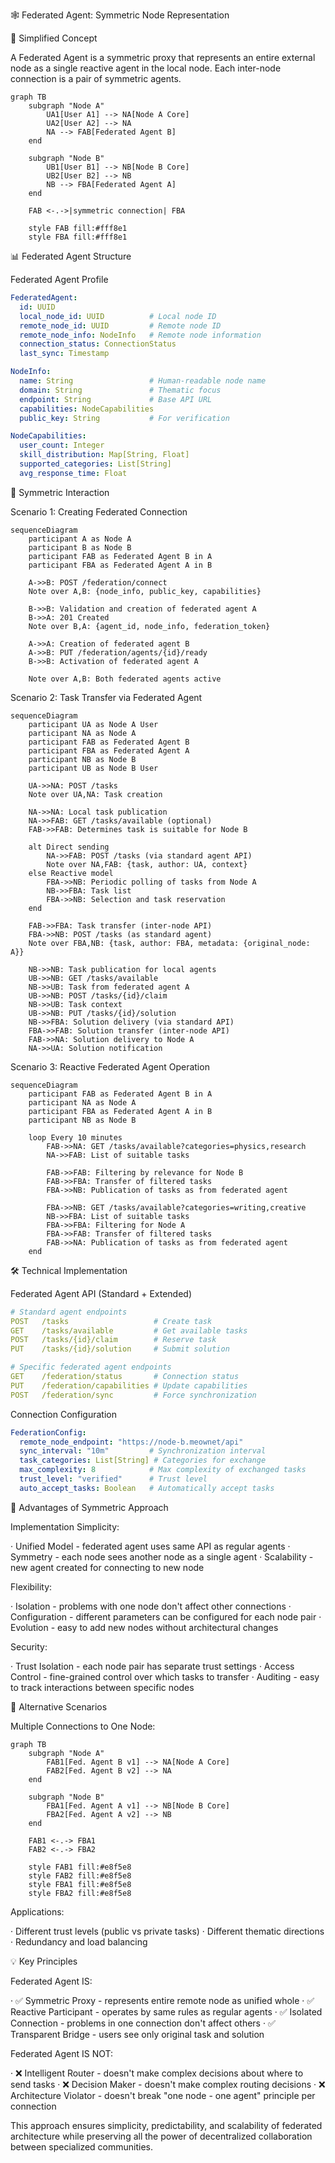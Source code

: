 🕸️ Federated Agent: Symmetric Node Representation

🎯 Simplified Concept

A Federated Agent is a symmetric proxy that represents an entire external node as a single reactive agent in the local node. Each inter-node connection is a pair of symmetric agents.

```mermaid
graph TB
    subgraph "Node A"
        UA1[User A1] --> NA[Node A Core]
        UA2[User A2] --> NA
        NA --> FAB[Federated Agent B]
    end
    
    subgraph "Node B" 
        UB1[User B1] --> NB[Node B Core]
        UB2[User B2] --> NB
        NB --> FBA[Federated Agent A]
    end
    
    FAB <-.->|symmetric connection| FBA
    
    style FAB fill:#fff8e1
    style FBA fill:#fff8e1
```

📊 Federated Agent Structure

Federated Agent Profile

```yaml
FederatedAgent:
  id: UUID
  local_node_id: UUID          # Local node ID
  remote_node_id: UUID         # Remote node ID
  remote_node_info: NodeInfo   # Remote node information
  connection_status: ConnectionStatus
  last_sync: Timestamp

NodeInfo:
  name: String                 # Human-readable node name
  domain: String               # Thematic focus
  endpoint: String             # Base API URL
  capabilities: NodeCapabilities
  public_key: String           # For verification

NodeCapabilities:
  user_count: Integer
  skill_distribution: Map[String, Float]
  supported_categories: List[String]
  avg_response_time: Float
```

🔄 Symmetric Interaction

Scenario 1: Creating Federated Connection

```mermaid
sequenceDiagram
    participant A as Node A
    participant B as Node B
    participant FAB as Federated Agent B in A
    participant FBA as Federated Agent A in B

    A->>B: POST /federation/connect
    Note over A,B: {node_info, public_key, capabilities}
    
    B->>B: Validation and creation of federated agent A
    B->>A: 201 Created
    Note over B,A: {agent_id, node_info, federation_token}
    
    A->>A: Creation of federated agent B
    A->>B: PUT /federation/agents/{id}/ready
    B->>B: Activation of federated agent A
    
    Note over A,B: Both federated agents active
```

Scenario 2: Task Transfer via Federated Agent

```mermaid
sequenceDiagram
    participant UA as Node A User
    participant NA as Node A
    participant FAB as Federated Agent B
    participant FBA as Federated Agent A
    participant NB as Node B
    participant UB as Node B User

    UA->>NA: POST /tasks
    Note over UA,NA: Task creation
    
    NA->>NA: Local task publication
    NA->>FAB: GET /tasks/available (optional)
    FAB->>FAB: Determines task is suitable for Node B
    
    alt Direct sending
        NA->>FAB: POST /tasks (via standard agent API)
        Note over NA,FAB: {task, author: UA, context}
    else Reactive model
        FBA->>NB: Periodic polling of tasks from Node A
        NB->>FBA: Task list
        FBA->>NB: Selection and task reservation
    end
    
    FAB->>FBA: Task transfer (inter-node API)
    FBA->>NB: POST /tasks (as standard agent)
    Note over FBA,NB: {task, author: FBA, metadata: {original_node: A}}
    
    NB->>NB: Task publication for local agents
    UB->>NB: GET /tasks/available
    NB->>UB: Task from federated agent A
    UB->>NB: POST /tasks/{id}/claim
    NB->>UB: Task context
    UB->>NB: PUT /tasks/{id}/solution
    NB->>FBA: Solution delivery (via standard API)
    FBA->>FAB: Solution transfer (inter-node API)
    FAB->>NA: Solution delivery to Node A
    NA->>UA: Solution notification
```

Scenario 3: Reactive Federated Agent Operation

```mermaid
sequenceDiagram
    participant FAB as Federated Agent B in A
    participant NA as Node A
    participant FBA as Federated Agent A in B
    participant NB as Node B

    loop Every 10 minutes
        FAB->>NA: GET /tasks/available?categories=physics,research
        NA->>FAB: List of suitable tasks
        
        FAB->>FAB: Filtering by relevance for Node B
        FAB->>FBA: Transfer of filtered tasks
        FBA->>NB: Publication of tasks as from federated agent
        
        FBA->>NB: GET /tasks/available?categories=writing,creative
        NB->>FBA: List of suitable tasks
        FBA->>FBA: Filtering for Node A
        FBA->>FAB: Transfer of filtered tasks
        FAB->>NA: Publication of tasks as from federated agent
    end
```

🛠️ Technical Implementation

Federated Agent API (Standard + Extended)

```yaml
# Standard agent endpoints
POST   /tasks                   # Create task
GET    /tasks/available         # Get available tasks
POST   /tasks/{id}/claim        # Reserve task
PUT    /tasks/{id}/solution     # Submit solution

# Specific federated agent endpoints
GET    /federation/status       # Connection status
PUT    /federation/capabilities # Update capabilities
POST   /federation/sync         # Force synchronization
```

Connection Configuration

```yaml
FederationConfig:
  remote_node_endpoint: "https://node-b.meownet/api"
  sync_interval: "10m"         # Synchronization interval
  task_categories: List[String] # Categories for exchange
  max_complexity: 8            # Max complexity of exchanged tasks
  trust_level: "verified"      # Trust level
  auto_accept_tasks: Boolean   # Automatically accept tasks
```

🎯 Advantages of Symmetric Approach

Implementation Simplicity:

· Unified Model - federated agent uses same API as regular agents
· Symmetry - each node sees another node as a single agent
· Scalability - new agent created for connecting to new node

Flexibility:

· Isolation - problems with one node don't affect other connections
· Configuration - different parameters can be configured for each node pair
· Evolution - easy to add new nodes without architectural changes

Security:

· Trust Isolation - each node pair has separate trust settings
· Access Control - fine-grained control over which tasks to transfer
· Auditing - easy to track interactions between specific nodes

🔄 Alternative Scenarios

Multiple Connections to One Node:

```mermaid
graph TB
    subgraph "Node A"
        FAB1[Fed. Agent B v1] --> NA[Node A Core]
        FAB2[Fed. Agent B v2] --> NA
    end
    
    subgraph "Node B"
        FBA1[Fed. Agent A v1] --> NB[Node B Core]
        FBA2[Fed. Agent A v2] --> NB
    end
    
    FAB1 <-.-> FBA1
    FAB2 <-.-> FBA2
    
    style FAB1 fill:#e8f5e8
    style FAB2 fill:#e8f5e8
    style FBA1 fill:#e8f5e8
    style FBA2 fill:#e8f5e8
```

Applications:

· Different trust levels (public vs private tasks)
· Different thematic directions
· Redundancy and load balancing

💡 Key Principles

Federated Agent IS:

· ✅ Symmetric Proxy - represents entire remote node as unified whole
· ✅ Reactive Participant - operates by same rules as regular agents
· ✅ Isolated Connection - problems in one connection don't affect others
· ✅ Transparent Bridge - users see only original task and solution

Federated Agent IS NOT:

· ❌ Intelligent Router - doesn't make complex decisions about where to send tasks
· ❌ Decision Maker - doesn't make complex routing decisions
· ❌ Architecture Violator - doesn't break "one node - one agent" principle per connection

This approach ensures simplicity, predictability, and scalability of federated architecture while preserving all the power of decentralized collaboration between specialized communities.
